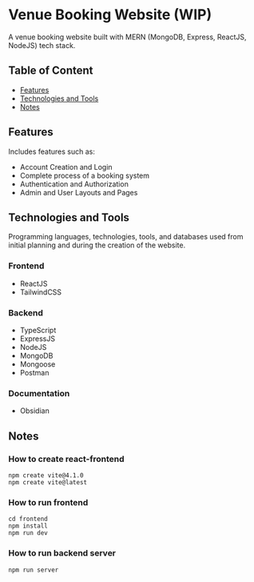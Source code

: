 # Venue Booking Website (WIP)

A venue booking website built with MERN (MongoDB, Express, ReactJS, NodeJS) tech stack.

## Table of Content
- [Features](#features)
- [Technologies and Tools](#technologies-and-tools)
- [Notes](#notes)

## Features
Includes features such as:
- Account Creation and Login
- Complete process of a booking system
- Authentication and Authorization
- Admin and User Layouts and Pages

## Technologies and Tools
Programming languages, technologies, tools, and databases used from initial planning and during the creation of the website.

### Frontend
- ReactJS
- TailwindCSS

### Backend
- TypeScript
- ExpressJS
- NodeJS
- MongoDB
- Mongoose
- Postman

### Documentation
- Obsidian

## Notes
### How to create react-frontend
```
npm create vite@4.1.0
npm create vite@latest
```

### How to run frontend
```
cd frontend
npm install
npm run dev
```

### How to run backend server
```
npm run server
```